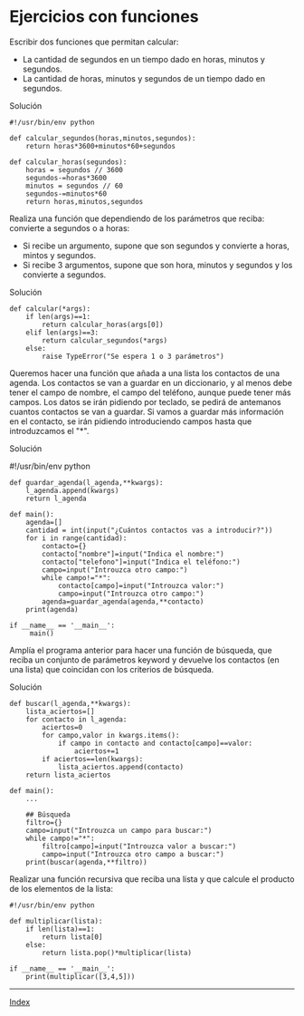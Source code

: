 # Ejercicios con funciones

Escribir dos funciones que permitan calcular:
* La cantidad de segundos en un tiempo dado en horas, minutos y segundos.
* La cantidad de horas, minutos y segundos de un tiempo dado en segundos.

Solución

	#!/usr/bin/env python	

	def calcular_segundos(horas,minutos,segundos):
		return horas*3600+minutos*60+segundos	

	def calcular_horas(segundos):
		horas = segundos // 3600
		segundos-=horas*3600
		minutos = segundos // 60
		segundos-=minutos*60
		return horas,minutos,segundos
	
Realiza una función que dependiendo de los parámetros que reciba: convierte a segundos o a horas:
* Si recibe un argumento, supone que son segundos y convierte a horas, mintos y segundos.
* Si recibe 3 argumentos, supone que son hora, minutos y segundos y los convierte a segundos.

Solución

	def calcular(*args):
		if len(args)==1:
			return calcular_horas(args[0])
		elif len(args)==3:
			return calcular_segundos(*args)
		else:
			raise TypeError("Se espera 1 o 3 parámetros")

Queremos hacer una función que añada a una lista los contactos de una agenda. Los contactos se van a guardar en un diccionario, y al menos debe tener el campo de nombre, el campo del teléfono, aunque puede tener más campos. Los datos se irán pidiendo por teclado, se pedirá de antemanos cuantos contactos se van a guardar. Si vamos a guardar más información en el contacto, se irán pidiendo introduciendo campos hasta que introduzcamos el "*".

Solución 

#!/usr/bin/env python

	def guardar_agenda(l_agenda,**kwargs):
		l_agenda.append(kwargs)
		return l_agenda	

	def main():
		agenda=[]
		cantidad = int(input("¿Cuántos contactos vas a introducir?"))
		for i in range(cantidad):
			contacto={}
			contacto["nombre"]=input("Indica el nombre:")
			contacto["telefono"]=input("Indica el teléfono:")
			campo=input("Introuzca otro campo:")
			while campo!="*":
				contacto[campo]=input("Introuzca valor:")
				campo=input("Introuzca otro campo:")
			agenda=guardar_agenda(agenda,**contacto)
		print(agenda)	

	if __name__ == '__main__':
		 main()

Amplía el programa anterior para hacer una función de búsqueda, que reciba un conjunto de parámetros keyword y devuelve los contactos (en una lista) que coincidan con los criterios de búsqueda.

Solución

	def buscar(l_agenda,**kwargs):
		lista_aciertos=[]
		for contacto in l_agenda:
			aciertos=0
			for campo,valor in kwargs.items():
				if campo in contacto and contacto[campo]==valor:
					aciertos+=1
			if aciertos==len(kwargs):
				lista_aciertos.append(contacto)
		return lista_aciertos	

	def main():
		...
		
		## Búsqueda
		filtro={}
		campo=input("Introuzca un campo para buscar:")
		while campo!="*":
			filtro[campo]=input("Introuzca valor a buscar:")
			campo=input("Introuzca otro campo a buscar:")
		print(buscar(agenda,**filtro))

Realizar una función recursiva que reciba una lista y que calcule el producto de los elementos de la lista:

	#!/usr/bin/env python	

	def multiplicar(lista):
		if len(lista)==1:
			return lista[0]
		else:
			return lista.pop()*multiplicar(lista)	

	if __name__ == '__main__':
		print(multiplicar([3,4,5]))

***
[Index](../../../README.md)
